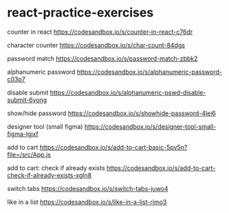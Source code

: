# react-practice-exercises
 
counter in react
https://codesandbox.io/s/counter-in-react-c76dr

character counter
https://codesandbox.io/s/char-count-84dgs

password match
https://codesandbox.io/s/password-match-zbbk2

alphanumeric password
https://codesandbox.io/s/alphanumeric-password-c03p7

disable submit
https://codesandbox.io/s/alphanumeric-pswd-disable-submit-6yong

show/hide password
https://codesandbox.io/s/showhide-password-4lej6

designer tool (small figma)
https://codesandbox.io/s/designer-tool-small-figma-lgjxf

add to cart
https://codesandbox.io/s/add-to-cart-basic-5pv5n?file=/src/App.js

add to cart: check if already exists
https://codesandbox.io/s/add-to-cart-check-if-already-exists-xgln8

switch tabs
https://codesandbox.io/s/switch-tabs-juwo4

like in a list
https://codesandbox.io/s/like-in-a-list-rjmo3


